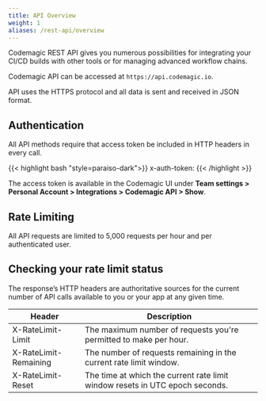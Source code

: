 ```yaml
---
title: API Overview
weight: 1
aliases: /rest-api/overview
---
```


Codemagic REST API gives you numerous possibilities for integrating your CI/CD builds with other tools or for managing advanced workflow chains. 

Codemagic API can be accessed at `https://api.codemagic.io`.

API uses the HTTPS protocol and all data is sent and received in JSON format.


## Authentication

All API methods require that access token be included in HTTP headers in every call.

{{< highlight bash "style=paraiso-dark">}}
x-auth-token: <API Token>
{{< /highlight >}}

The access token is available in the Codemagic UI under **Team settings > Personal Account > Integrations > Codemagic API > Show**.


## Rate Limiting

All API requests are limited to 5,000 requests per hour and per authenticated user.

## Checking your rate limit status

The response’s HTTP headers are authoritative sources for the current number of API calls available to you or your app at any given time.

| **Header** | **Description** |
| ---    | ---         |
| X-RateLimit-Limit | The maximum number of requests you're permitted to make per hour. |
| X-RateLimit-Remaining | The number of requests remaining in the current rate limit window. |
| X-RateLimit-Reset | The time at which the current rate limit window resets in UTC epoch seconds. |
